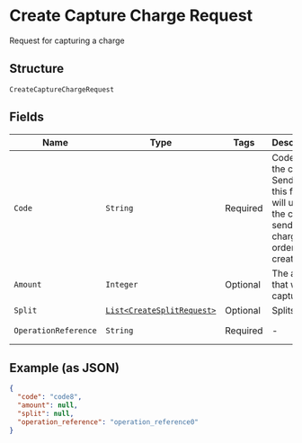 
# Create Capture Charge Request

Request for capturing a charge

## Structure

`CreateCaptureChargeRequest`

## Fields

| Name | Type | Tags | Description | Getter | Setter |
|  --- | --- | --- | --- | --- | --- |
| `Code` | `String` | Required | Code for the charge. Sending this field will update the code send on the charge and order creation. | String getCode() | setCode(String code) |
| `Amount` | `Integer` | Optional | The amount that will be captured | Integer getAmount() | setAmount(Integer amount) |
| `Split` | [`List<CreateSplitRequest>`](../../doc/models/create-split-request.md) | Optional | Splits | List<CreateSplitRequest> getSplit() | setSplit(List<CreateSplitRequest> split) |
| `OperationReference` | `String` | Required | - | String getOperationReference() | setOperationReference(String operationReference) |

## Example (as JSON)

```json
{
  "code": "code8",
  "amount": null,
  "split": null,
  "operation_reference": "operation_reference0"
}
```

